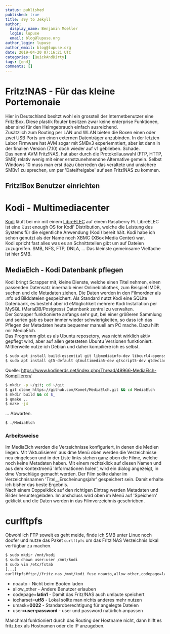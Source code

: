 ```yaml
---
status: published
published: true
title: s9y to Jekyll
author:
  display_name: Benjamin Moeller
  login: lupuse
  email: blog@lupuse.org
author_login: lupuse
author_email: blog@lupuse.org
date: 2019-04-20 07:16:21 UTC
categories: [QuickAndDirty]
tags: [qnd]
comments: []
---
```


# Fritz!NAS - Für das kleine Portemonaie
Hier in Deutschland besitzt wohl ein grossteil der Internetbenutzer eine Fritz!Box. Diese plastik Router besitzen zwar keine enterprise Funktionen, aber sind für den Heimgebrauch einfach ausreichend.  
Zusätzlich zum Routing per LAN und WLAN bieten die Boxen einen oder zwei USB Ports um einen externen Datenträger anzubinden. In der letzten Labor Firmware hat AVM sogar mit SMBv3 experiemntiert, aber ist dann in der finalien Version (7.10) doch wieder auf v1 geblieben. Schade.  
Das nennt AVM Fritz!NAS, hat aber durch die Protokollauswahl (FTP, HTTP, SMB) relativ wenig mit einer ernstzunehmendne Alternative gemein. Selbst Windows 10 muss man erst dazu überreden das veraltete und unsichere SMBv1 zu sprechen, um per 'Dateifreigabe' auf sen Fritz!NAS zu kommen.

## Fritz!Box Benutzer einrichten


# Kodi - Multimediacenter
[Kodi](https://www.kvibes.de/mediaelch/) läuft bei mir mit einem [LibreELEC](https://libreelec.tv) auf einem Raspberry Pi. LibreELEC ist eine 'Just enough OS for Kodi' Distribution, welche die Leistung des Systems für die eigentliche Anwendung (Kodi) bereit hält. Kodi habe ich schon genutzt als der Name noch XBMC (XBox Media Center) war.  
Kodi spricht fast alles was es an Schnittstellen gibt um auf Dateien zuzugreifen. SMB, NFS, FTP, DNLA, ... Das kleinste gemeinsame Vielfache ist hier SMB.

## MediaElch - Kodi Datenbank pflegen
Kodi bringt Scrapper mit, kleine Dienste, welche einen Titel nehmen, einen passenden Datensatz innerhalb einer Onlinebibliothek, zum Beispiel IMDB, suchen und die Metadaten ziehen. Die Daten werden in den Filmordner als .nfo ud Bilddateien gespeichert. Als Standard nutzt Kodi eine SQLite Datenbank, es besteht aber id eMöglichkeit mehrere Kodi Installation per MySQL (MariaDB/Postgress) Datenbank zentral zu verwalten.  
Der Scrapper funktionierte anfangs sehr gut, bei einer größeren Sammlung und serien gab es baer immer wieder schwierigkeiten, so dass ich das Pflegen der Metadaten heute bequemer manuell am PC mache. Dazu hilft mir MediaElch.  
Das Programm gibt es als Ubuntu reposetory, was nicht wirklich aktiv gepflegt wird, aber auf allen getesteten Ubuntu Versionen funktioniert. Mittlerweile nutze ich Debian und daher kompiliere ich es selbst.  

```bash
$ sudo apt install build-essential git libmediainfo-dev libcurl4-openssl-dev
$ sudo apt install qt5-default qtmultimedia5-dev qtscript5-dev qtdeclarative5-dev qtdeclarative5-controls-plugin qtdeclarative5-models-plugin
```
Quelle: https://www.kodinerds.net/index.php/Thread/49966-MediaElch-Kompilieren/

```bash
$ mkdir -p ~/git; cd ~/git
$ git clone https://github.com/Komet/MediaElch.git && cd MediaElch
$ mkdir build && cd $_
$ qmake ..
$ make -j4
```
... Abwarten.
```bash
$ ./MediaElch
```

### Arbeitsweise
Im MediaElch werden die Verzeichnisse konfiguriert, in denen die Medien liegen. Mit 'Aktualisieren' aus dme Menü oben werden die Verzeichnisse neu eingelesen und in der Liste links stehen ganz oben die Filme, welche noch keine Metadaten haben. Mit einem rechtsklick auf diesen Namen und aus dem Kontextmenü 'Informationen holen', wird ein dialog angezeigt, in dme Vorschläge gemacht werden. Der Film sollte daher im Verzeichnisnamen 'Titel__Erscheinungsjahr' gespeichert sein. Damit erhalte ich bisher das beste Ergebnis.  
Nach einem Doppelklick auf den richtigen Eintrag werden Metadaten und Bilder heruntergeladen. Im anshcluss wird oben im Menü auf 'Speichern' geklickt und die Daten werden in das Filmverzeichnis geschrieben.  


# curlftpfs
Obwohl ich FTP soweit es geht meide, finde ich SMB unter Linux noch doofer und nutze das Paket `curlftpfs` um das Fritz!NAS Verzeichnis lokal verfügbar zu machen.

```bash
$ sudo mkdir /mnt/kodi
$ sudo chown user:user /mnt/kodi
$ sudo vim /etc/fstab
[...]
curlftpfs#ftp://fritz.nas /mnt/kodi fuse noauto,allow_other,codepage=latin1,iocharset=utf8,umask=0022,user=user:password 0 0
```

* noauto - Nicht beim Booten laden
* allow_other - Andere Benutzer erlauben
* codepage=**latin1** - Damit das Fritz!NAS auch umlaute speichert
* iocharset=**utf8** - Lokal sollte man nichts anderes mehr nutzen
* umask=**0022** - Standardberechtigung für angelegte Dateien
* user=**user:password** - user und password natürlich anpassen

Manchmal funktioniert durch das Routing der Hostname nicht, dann hilft es fritz.box als Hostnamen oder die IP anzugeben.

